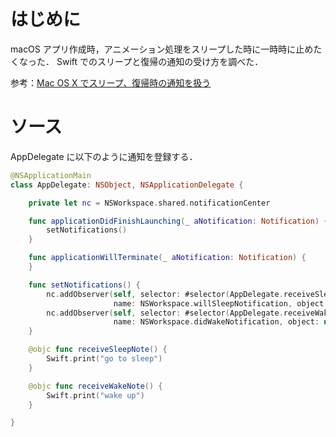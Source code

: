 <!-- title:Swift：macのスリープ/復帰の通知を受ける -->

# はじめに

macOS アプリ作成時，アニメーション処理をスリープした時に一時時に止めたくなった．
Swift でのスリープと復帰の通知の受け方を調べた．

参考：[Mac OS X でスリープ、復帰時の通知を扱う](https://qiita.com/tfunato/items/b4b47ed36ea8ebd057a0)

# ソース

AppDelegate に以下のように通知を登録する．

```swift:AppDelegate.swift
@NSApplicationMain
class AppDelegate: NSObject, NSApplicationDelegate {

    private let nc = NSWorkspace.shared.notificationCenter

    func applicationDidFinishLaunching(_ aNotification: Notification) {
        setNotifications()
    }

    func applicationWillTerminate(_ aNotification: Notification) {
    }

    func setNotifications() {
        nc.addObserver(self, selector: #selector(AppDelegate.receiveSleepNote),
                       name: NSWorkspace.willSleepNotification, object: nil)
        nc.addObserver(self, selector: #selector(AppDelegate.receiveWakeNote),
                       name: NSWorkspace.didWakeNotification, object: nil)
    }

    @objc func receiveSleepNote() {
        Swift.print("go to sleep")
    }

    @objc func receiveWakeNote() {
        Swift.print("wake up")
    }

}
```
